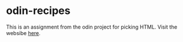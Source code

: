 # odin-recipes

This is an assignment from the odin project for picking HTML.
Visit the websibe [here](https://cintiaching.github.io/odin-recipe).